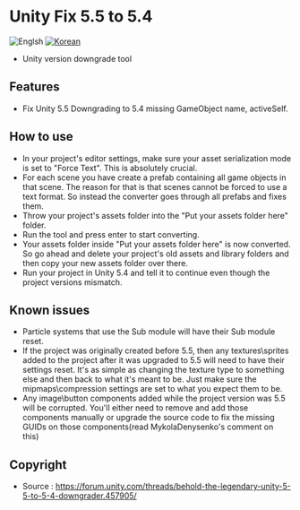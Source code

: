 # Unity Fix  5.5 to 5.4

![Englsh](https://img.shields.io/badge/Language-English-lightgrey.svg) 
[![Korean](https://img.shields.io/badge/Language-Korean-blue.svg)](README_KR.md)

- Unity version downgrade tool

## Features
- Fix Unity 5.5 Downgrading to 5.4 missing GameObject name, activeSelf.

## How to use
- In your project's editor settings, make sure your asset serialization mode is set to "Force Text". This is absolutely crucial.
- For each scene you have create a prefab containing all game objects in that scene. The reason for that is that scenes cannot be forced to use a text format. So instead the converter goes through all prefabs and fixes them.
- Throw your project's assets folder into the "Put your assets folder here" folder.
- Run the tool and press enter to start converting.
- Your assets folder inside "Put your assets folder here" is now converted. So go ahead and delete your project's old assets and library folders and then copy your new assets folder over there.
- Run your project in Unity 5.4 and tell it to continue even though the project versions mismatch.

## Known issues
- Particle systems that use the Sub module will have their Sub module reset.
- If the project was originally created before 5.5, then any textures\sprites added to the project after it was upgraded to 5.5 will need to have their settings reset. It's as simple as changing the texture type to something else and then back to what it's meant to be. Just make sure the mipmaps\compression settings are set to what you expect them to be.
- Any image\button components added while the project version was 5.5 will be corrupted. You'll either need to remove and add those components manually or upgrade the source code to fix the missing GUIDs on those components(read MykolaDenysenko's comment on this)


## Copyright
- Source : https://forum.unity.com/threads/behold-the-legendary-unity-5-5-to-5-4-downgrader.457905/

